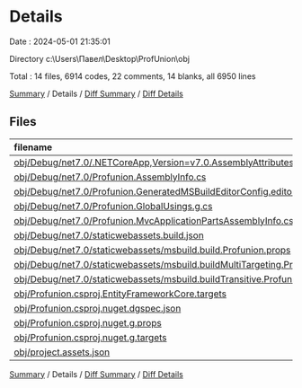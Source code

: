 # Details

Date : 2024-05-01 21:35:01

Directory c:\\Users\\Павел\\Desktop\\ProfUnion\\obj

Total : 14 files,  6914 codes, 22 comments, 14 blanks, all 6950 lines

[Summary](results.md) / Details / [Diff Summary](diff.md) / [Diff Details](diff-details.md)

## Files
| filename | language | code | comment | blank | total |
| :--- | :--- | ---: | ---: | ---: | ---: |
| [obj/Debug/net7.0/.NETCoreApp,Version=v7.0.AssemblyAttributes.cs](/obj/Debug/net7.0/.NETCoreApp,Version=v7.0.AssemblyAttributes.cs) | C# | 3 | 1 | 1 | 5 |
| [obj/Debug/net7.0/Profunion.AssemblyInfo.cs](/obj/Debug/net7.0/Profunion.AssemblyInfo.cs) | C# | 9 | 10 | 5 | 24 |
| [obj/Debug/net7.0/Profunion.GeneratedMSBuildEditorConfig.editorconfig](/obj/Debug/net7.0/Profunion.GeneratedMSBuildEditorConfig.editorconfig) | Properties | 17 | 0 | 1 | 18 |
| [obj/Debug/net7.0/Profunion.GlobalUsings.g.cs](/obj/Debug/net7.0/Profunion.GlobalUsings.g.cs) | C# | 16 | 1 | 1 | 18 |
| [obj/Debug/net7.0/Profunion.MvcApplicationPartsAssemblyInfo.cs](/obj/Debug/net7.0/Profunion.MvcApplicationPartsAssemblyInfo.cs) | C# | 4 | 10 | 5 | 19 |
| [obj/Debug/net7.0/staticwebassets.build.json](/obj/Debug/net7.0/staticwebassets.build.json) | JSON | 11 | 0 | 0 | 11 |
| [obj/Debug/net7.0/staticwebassets/msbuild.build.Profunion.props](/obj/Debug/net7.0/staticwebassets/msbuild.build.Profunion.props) | MSBuild | 3 | 0 | 0 | 3 |
| [obj/Debug/net7.0/staticwebassets/msbuild.buildMultiTargeting.Profunion.props](/obj/Debug/net7.0/staticwebassets/msbuild.buildMultiTargeting.Profunion.props) | MSBuild | 3 | 0 | 0 | 3 |
| [obj/Debug/net7.0/staticwebassets/msbuild.buildTransitive.Profunion.props](/obj/Debug/net7.0/staticwebassets/msbuild.buildTransitive.Profunion.props) | MSBuild | 3 | 0 | 0 | 3 |
| [obj/Profunion.csproj.EntityFrameworkCore.targets](/obj/Profunion.csproj.EntityFrameworkCore.targets) | MSBuild | 28 | 0 | 1 | 29 |
| [obj/Profunion.csproj.nuget.dgspec.json](/obj/Profunion.csproj.nuget.dgspec.json) | JSON | 161 | 0 | 0 | 161 |
| [obj/Profunion.csproj.nuget.g.props](/obj/Profunion.csproj.nuget.g.props) | MSBuild | 26 | 0 | 0 | 26 |
| [obj/Profunion.csproj.nuget.g.targets](/obj/Profunion.csproj.nuget.g.targets) | MSBuild | 8 | 0 | 0 | 8 |
| [obj/project.assets.json](/obj/project.assets.json) | JSON | 6,622 | 0 | 0 | 6,622 |

[Summary](results.md) / Details / [Diff Summary](diff.md) / [Diff Details](diff-details.md)